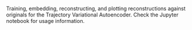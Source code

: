 Training, embedding, reconstructing, and plotting reconstructions against originals for the Trajectory Variational Autoencoder. Check the Jupyter notebook for usage information.

